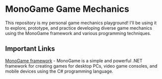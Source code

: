 # MonoGame Game Mechanics

This repository is my personal game mechanics playground! I'll be using it to explore, prototype, and practice developing diverse game mechanics using the MonoGame framework and various programming techniques.


## Important Links
[MonoGame framework](https://monogame.net/) - MonoGame is a simple and powerful .NET framework for creating games for desktop PCs, video game consoles, and mobile devices using the C# programming language.
